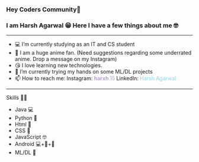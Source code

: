 ### Hey Coders Community👋
### I am Harsh Agarwal 😁 Here I have a few things about me 🤓

<hr/>

- 💻 I’m currently studying as an IT and CS student
- 🗼 I am a huge anime fan. (Need suggestions regarding some underrated anime. Drop a message on my Instagram)
- 😘 I love learning new technologies.
- 🤔 I’m currently trying my hands on some ML/DL projects
- 📫 How to reach me: Instagram: <a href="https://www.instagram.com/__harxh__.15/" style="text-decoration: none; color: #B1A2CA ">__harxh__.15</a>   LinkedIn: <a href="www.linkedin.com/in/harsh-agarwal-199a5b250" style="text-decoration: none; color: #8BD3E6 ">Harsh Agarwal</a>

<hr/>

Skills 💪🏻
- Java 💻
- Python 🐍
- Html 🩻
- CSS 💄
- JavaScript 🤓
- Android 💻+🩻+💄
- ML/DL 🤖

